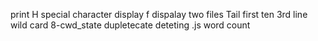 print H
special character
display f
dispalay two files
Tail
first ten
3rd line
wild card
8-cwd_state
dupletecate
deteting .js
word count
